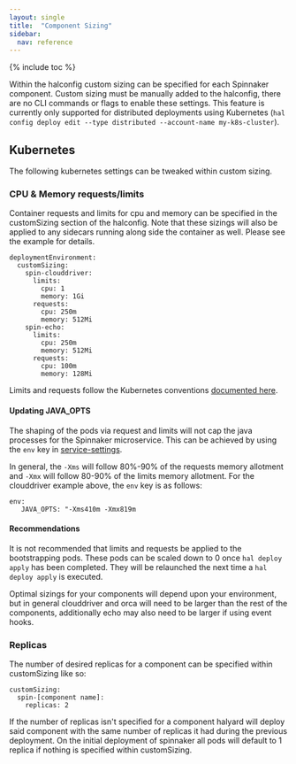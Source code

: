 ```yaml
---
layout: single
title:  "Component Sizing"
sidebar:
  nav: reference
---
```


{% include toc %}


Within the halconfig custom sizing can be specified for each Spinnaker component. Custom sizing must be manually added to the halconfig, there are no CLI commands or flags to enable these settings. This feature is currently only supported for distributed deployments using Kubernetes (`hal config deploy edit --type distributed --account-name my-k8s-cluster`).

## Kubernetes
The following kubernetes settings can be tweaked within custom sizing. 

### CPU & Memory requests/limits

Container requests and limits for cpu and memory can be specified in the customSizing section of the halconfig. Note that these sizings will also be applied to any sidecars running along side the container as well. Please see the example for details.

```
deploymentEnvironment:
  customSizing:
    spin-clouddriver:
      limits:
        cpu: 1
        memory: 1Gi
      requests:
        cpu: 250m
        memory: 512Mi
    spin-echo:
      limits:
        cpu: 250m
        memory: 512Mi
      requests:
        cpu: 100m
        memory: 128Mi
```

Limits and requests follow the Kubernetes conventions [documented here](https://kubernetes.io/docs/concepts/configuration/manage-compute-resources-container/).

#### Updating JAVA_OPTS

The shaping of the pods via request and limits will not cap the java processes for the Spinnaker microservice. This can be achieved by using the `env` key in [service-settings](/reference/halyard/custom/#tweakable-service-settings).

In general, the `-Xms` will follow 80%-90% of the requests memory allotment and `-Xmx` will follow 80-90% of the limits memory allotment. For the clouddriver example above, the `env` key is as follows:

```
env:
   JAVA_OPTS: "-Xms410m -Xmx819m
```

#### Recommendations

It is not recommended that limits and requests be applied to the bootstrapping pods. These pods can be scaled down to 0 once `hal deploy apply` has been completed. They will be relaunched the next time a `hal deploy apply` is executed.

Optimal sizings for your components will depend upon your environment, but in general clouddriver and orca will need to be larger than the rest of the components, additionally echo may also need to be larger if using event hooks.

### Replicas

The number of desired replicas for a component can be specified within customSizing like so:
```
customSizing:
  spin-[component name]:
    replicas: 2
```
If the number of replicas isn't specified for a component halyard will deploy said component with the same number of replicas it had during the previous deployment. On the initial deployment of spinnaker all pods will default to 1 replica if nothing is specified within customSizing.
